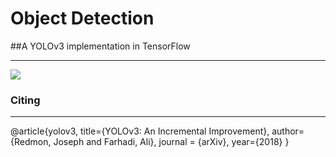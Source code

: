 # Object Detection
##A YOLOv3 implementation in TensorFlow
___
![](./output/video_test.gif)


### Citing
___
@article{yolov3,
  title={YOLOv3: An Incremental Improvement},
  author={Redmon, Joseph and Farhadi, Ali},
  journal = {arXiv},
  year={2018}
}

